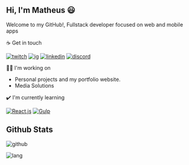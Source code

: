 
 
## Hi, I'm Matheus 😃

Welcome to my GitHub!, Fullstack developer focused on web and mobile apps


☕ Get in touch

[![twitch](https://img.shields.io/twitch/status/grizzyrp?style=for-the-badge)](https://twitch.tv/grizzyrp)
[![ig](https://img.shields.io/badge/-Instagram-red?style=for-the-badge&logo=instagram&logoColor=white)](https://instagram.com/matheuswells)
[![linkedin](https://img.shields.io/badge/-Linkedin-blue?style=for-the-badge&logo=linkedin&logoColor=white)](https://www.linkedin.com/in/matheuscoutinho-dev/)
[![discord](https://img.shields.io/badge/-Discord-grey?style=for-the-badge&logo=discord&logoColor=white)](https://discord.gg/EEPMtv8)



👩‍💻 I'm working on
 - Personal projects and my portfolio website. 
 - Media Solutions

✔️ I'm currently learning

[![React.js](https://img.shields.io/badge/-React.js-blue?style=for-the-badge&logo=react&logoColor=white)](https://reactjs.org) [![Gulp](https://img.shields.io/badge/-Gulp-red?style=for-the-badge&logo=gulp&logoColor=white)](https://gulpjs.com)

## Github Stats
 ![github](https://img.shields.io/github/followers/matheuswells?style=for-the-badge)
 
 ![lang](https://github-readme-stats.vercel.app/api/top-langs/?username=OdilonDamasceno&layout=compact)
 
